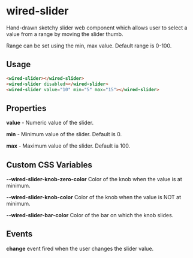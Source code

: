 # wired-slider

Hand-drawn sketchy slider web component which allows user to select a value from a range by moving the slider thumb.

Range can be set using the min, max value. Default range is 0-100.

## Usage

```html
<wired-slider></wired-slider>
<wired-slider disabled></wired-slider>
<wired-slider value="10" min="5" max="15"></wired-slider>
```

## Properties

**value** - Numeric value of the slider.

**min** - Minimum value of the slider. Default is 0.

**max** - Maximum value of the slider. Default ia 100.

## Custom CSS Variables

**--wired-slider-knob-zero-color** Color of the knob when the value is at minimum.

**--wired-slider-knob-color** Color of the knob when the value is NOT at minimum.

**--wired-slider-bar-color** Color of the bar on which the knob slides. 

## Events

**change** event fired when the user changes the slider value.